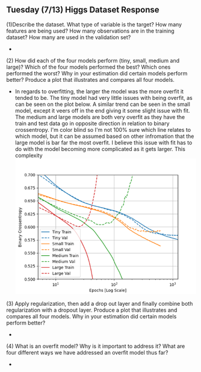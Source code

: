 ## Tuesday (7/13) Higgs Dataset Response

(1)Describe the dataset. What type of variable is the target? How many features are being used? 
How many observations are in the training dataset? How many are used in the validation set?

- 

(2) How did each of the four models perform (tiny, small, medium and large)? Which of the four models performed 
the best? Which ones performed the worst? Why in your estimation did certain models perform better? 
Produce a plot that illustrates and compares all four models.

- In regards to overfitting, the larger the model was the more overfit it tended to be. The tiny model had very little
issues with being overfit, as can be seen on the plot below. A similar trend can be seen in the small model, except it
  veers off in the end giving it some slight issue with fit. The medium and large models are both very overfit as
  they have the train and test data go in opposite direction in relation to binary crossentropy. I'm color blind so I'm 
  not 100% sure which line relates to which model, but it can be assumed based on other infromation that the large
  model is bar far the most overfit. I believe this issue with fit has to do with the model becoming more complicated
  as it gets larger. This complexity 
![img_22.png](img_22.png)

(3) Apply regularization, then add a drop out layer and finally combine both regularization with a dropout layer. 
Produce a plot that illustrates and compares all four models. Why in your estimation did certain models perform better?

- 

(4) What is an overfit model? Why is it important to address it? 
What are four different ways we have addressed an overfit model thus far?

- 

